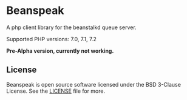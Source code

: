 # Beanspeak

A php client library for the beanstalkd queue server.

Supported PHP versions: 7.0, 7.1, 7.2

**Pre-Alpha version, currently not working.**

## License

Beanspeak is open source software licensed under the BSD 3-Clause License.
See the [LICENSE](https://github.com/sergeyklay/beanspeak/blob/master/LICENSE) file for more.
